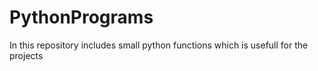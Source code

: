 # PythonPrograms
In this repository includes small python functions which is usefull for the projects
